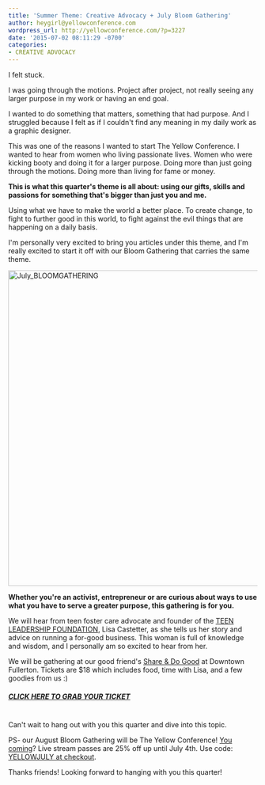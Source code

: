 ```yaml
---
title: 'Summer Theme: Creative Advocacy + July Bloom Gathering'
author: heygirl@yellowconference.com
wordpress_url: http://yellowconference.com/?p=3227
date: '2015-07-02 08:11:29 -0700'
categories:
- CREATIVE ADVOCACY
---
```

<p>I felt stuck.</p>
<p>I was going through the motions. Project after project, not really seeing any larger purpose in my work or having an end goal.</p>
<p>I wanted to do something that matters, something that had purpose. And I struggled because I felt as if I couldn't find any meaning in my daily work as a graphic designer.</p>
<p>This was one of the reasons I wanted to start The Yellow Conference. I wanted to hear from women who living passionate lives. Women who were kicking booty and doing it for a larger purpose. Doing more than just going through the motions. Doing more than living for fame or money.</p>
<p><strong>This is what this quarter's theme is all about: using our gifts, skills and passions for something that's bigger than just you and me.</strong></p>
<p>Using what we have to make the world a better place. To create change, to fight to further good in this world, to fight against the evil things that are happening on a daily basis.</p>
<p>I'm personally very excited to bring you articles under this theme, and I'm really excited to start it off with our Bloom Gathering&nbsp;that carries the same theme.</p>
<p><a href="http://yellowconference.com/wp-content/uploads/2015/07/July_BLOOMGATHERING.jpg"><img class=" size-full wp-image-3228 alignleft" src="http://yellowconference.com/wp-content/uploads/2015/07/July_BLOOMGATHERING.jpg" alt="July_BLOOMGATHERING" width="700" height="638" /></a></p>
<p><strong>Whether you're an activist, entrepreneur or are curious&nbsp;about ways to use what you have to serve a greater purpose, this gathering is for you.</strong></p>
<p>We will hear from teen foster care advocate and founder of the <a href="teenleadershipfoundation.com" target="_blank">TEEN LEADERSHIP FOUNDATION</a>, Lisa Castetter, as she tells us her story and advice on running a for-good business. This woman is full of knowledge and wisdom, and&nbsp;I personally am so excited to hear from her.</p>
<p>We will be gathering at our good friend's <a href="http://www.shareanddogood.com/" target="_blank">Share &amp; Do Good</a> at Downtown Fullerton. Tickets are $18 which&nbsp;includes food, time with Lisa, and a few goodies from us :)</p>
<h5><a href="https://ti.to/yellowconference/july-bloom-gathering" target="_blank">CLICK HERE TO GRAB YOUR TICKET</a></h5><br />
Can't wait to hang out with you this quarter and dive into this topic.</p>
<p>PS- our August Bloom Gathering will be The Yellow Conference! <a href="https://ti.to/yellowconference/yellow-conference-2015" target="_blank">You coming</a>? Live stream passes are 25% off up until July 4th. Use code: <a href="https://ti.to/yellowconference/yellow-conference-2015/discount/YELLOWJULY" target="_blank">YELLOWJULY at checkout</a>.</p>
<p>Thanks friends! Looking forward to hanging with you this quarter!</p>
